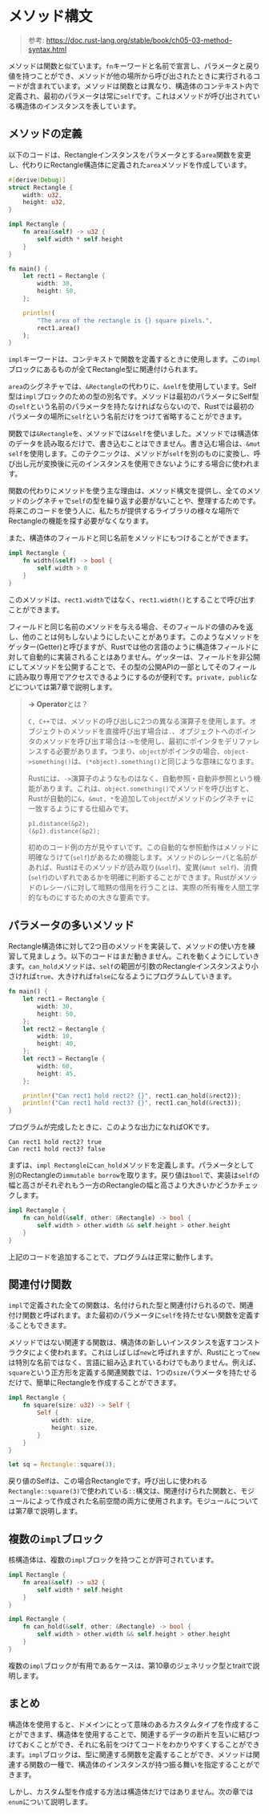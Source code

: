 # メソッド構文

> 参考: https://doc.rust-lang.org/stable/book/ch05-03-method-syntax.html

メソッドは関数と似ています。`fn`キーワードと名前で宣言し、パラメータと戻り値を持つことができ、メソッドが他の場所から呼び出されたときに実行されるコードが含まれています。メソッドは関数とは異なり、構造体のコンテキスト内で定義され、最初のパラメータは常に`self`です。これはメソッドが呼び出されている構造体のインスタンスを表しています。

## メソッドの定義

以下のコードは、Rectangleインスタンスをパラメータとする`area`関数を変更し、代わりにRectangle構造体に定義された`area`メソッドを作成しています。

```rust
#[derive(Debug)]
struct Rectangle {
    width: u32,
    height: u32,
}

impl Rectangle {
    fn area(&self) -> u32 {
        self.width * self.height
    }
}

fn main() {
    let rect1 = Rectangle {
        width: 30,
        height: 50,
    };

    println!(
        "The area of the rectangle is {} square pixels.",
        rect1.area()
    );
}
```

`impl`キーワードは、コンテキストで関数を定義するときに使用します。この`impl`ブロックにあるものが全てRectangle型に関連付けられます。

`area`のシグネチャでは、`&Rectangle`の代わりに、`&self`を使用しています。Self型は`impl`ブロックのための型の別名です。メソッドは最初のパラメータにSelf型の`self`という名前のパラメータを持たなければならないので、Rustでは最初のパラメータの場所に`self`という名前だけをつけて省略することができます。

関数では`&Rectangle`を、メソッドでは`&self`を使いました。メソッドでは構造体のデータを読み取るだけで、書き込むことはできません。書き込む場合は、`&mut self`を使用します。このテクニックは、メソッドが`self`を別のものに変換し、呼び出し元が変換後に元のインスタンスを使用できないようにする場合に使われます。

関数の代わりにメソッドを使う主な理由は、メソッド構文を提供し、全てのメソッドのシグネチャで`self`の型を繰り返す必要がないことや、整理するためです。将来このコードを使う人に、私たちが提供するライブラリの様々な場所でRectangleの機能を探す必要がなくなります。

また、構造体のフィールドと同じ名前をメソッドにもつけることができます。

```rust
impl Rectangle {
    fn width(&self) -> bool {
        self.width > 0
    }
}
```

このメソッドは、`rect1.width`ではなく、`rect1.width()`とすることで呼び出すことができます。

フィールドと同じ名前のメソッドを与える場合、そのフィールドの値のみを返し、他のことは何もしないようにしたいことがあります。このようなメソッドをゲッター(Getter)と呼びますが、Rustでは他の言語のように構造体フィールドに対して自動的に実装されることはありません。ゲッターは、フィールドを非公開にしてメソッドを公開することで、その型の公開APIの一部としてそのフィールに読み取り専用でアクセスできるようにするのが便利です。`private, public`などについては第7章で説明します。

> **-> Operator**とは？
>
> `C, C++`では、メソッドの呼び出しに2つの異なる演算子を使用します。オブジェクトのメソッドを直接呼び出す場合は`.`、オブジェクトへのポインタのメソッドを呼び出す場合は`->`を使用し、最初にポインタをデリファレンスする必要があります。つまり、`object`がポインタの場合、`object->something()`は、`(*object).something()`と同じような意味になります。
>
> Rustには、`->`演算子のようなものはなく、自動参照・自動非参照という機能があります。これは、`object.something()`でメソッドを呼び出すと、Rustが自動的に`&, &mut, *`を追加して`object`がメソッドのシグネチャに一致するようにする仕組みです。
>
> ```rust
> p1.distance(&p2);
> (&p1).distance(&p2);
> ```
>
> 初めのコード例の方が見やすいです。この自動的な参照動作はメソッドに明確なうけて(`self`)があるため機能します。メソッドのレシーバと名前があれば、Rustはそのメソッドが読み取り(`&self`)、変異(`&mut self`)、消費(`self`)のいずれであるかを明確に判断することができます。Rustがメソッドのレシーバに対して暗黙の借用を行うことは、実際の所有権を人間工学的なものにするための大きな要素です。

## パラメータの多いメソッド

Rectangle構造体に対して2つ目のメソッドを実装して、メソッドの使い方を練習して見ましょう。以下のコードはまだ動きません。これを動くようにしていきます。`can_hold`メソッドは、`self`の範囲が引数のRectangleインスタンスより小さければ`true`、大きければ`false`になるようにプログラムしていきます。

```rust
fn main() {
    let rect1 = Rectangle {
        width: 30,
        height: 50,
    };
    let rect2 = Rectangle {
        width: 10,
        height: 40,
    };
    let rect3 = Rectangle {
        width: 60,
        height: 45,
    };

    println!("Can rect1 hold rect2? {}", rect1.can_hold(&rect2));
    println!("Can rect1 hold rect3? {}", rect1.can_hold(&rect3));
}
```

プログラムが完成したときに、このような出力になればOKです。

```none
Can rect1 hold rect2? true
Can rect1 hold rect3? false
```

まずは、`impl Rectangle`に`can_hold`メソッドを定義します。パラメータとして別のRectangleの`immutable borrow`を取ります。戻り値は`bool`で、実装は`self`の幅と高さがそれぞれもう一方のRectangleの幅と高さより大きいかどうかチェックします。

```rust
impl Rectangle {
    fn can_hold(&self, other: &Rectangle) -> bool {
        self.width > other.width && self.height > other.height
    }
}
```

上記のコードを追加することで、プログラムは正常に動作します。

## 関連付け関数

`impl`で定義された全ての関数は、名付けられた型と関連付けられるので、関連付け関数と呼ばれます。また最初のパラメータに`self`を持たせない関数を定義することもできます。

メソッドではない関連する関数は、構造体の新しいインスタンスを返すコンストラクタによく使われます。これはしばしば`new`と呼ばれますが、Rustにとって`new`は特別な名前ではなく、言語に組み込まれているわけでもありません。例えば、`square`という正方形を定義する関連関数では、1つの`size`パラメータを持たせるだけで、簡単にRectangleを作成することができます。

```rust
impl Rectangle {
    fn square(size: u32) -> Self {
        Self {
            width: size,
            height: size,
        }
    }
}

let sq = Rectangle::square(3);
```

戻り値のSelfは、この場合Rectangleです。呼び出しに使われる`Rectangle::square(3)`で使われている`::`構文は、関連付けられた関数と、モジュールによって作成された名前空間の両方に使用されます。モジュールについては第7章で説明します。

## 複数の`impl`ブロック

核構造体は、複数の`impl`ブロックを持つことが許可されています。

```rust
impl Rectangle {
    fn area(&self) -> u32 {
        self.width * self.height
    }
}

impl Rectangle {
    fn can_hold(&self, other: &Rectangle) -> bool {
        self.width > other.width && self.height > other.height
    }
}
```

複数の`impl`ブロックが有用であるケースは、第10章のジェネリック型とtraitで説明します。

## まとめ

構造体を使用すると、ドメインにとって意味のあるカスタムタイプを作成することができます、構造体を使用することで、関連するデータの断片を互いに結びつけておくことができ、それに名前をつけてコードをわかりやすくすることができます。`impl`ブロックは、型に関連する関数を定義することができ、メソッドは関連する関数の一種で、構造体のインスタンスが持つ振る舞いを指定することができます。

しかし、カスタム型を作成する方法は構造体だけではありません。次の章では`enum`について説明します。
